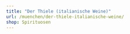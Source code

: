 ```yaml
---
title: "Der Thiele (italianische Weine)"
url: /muenchen/der-thiele-italianische-weine/
shop: Spirituosen
---
```

